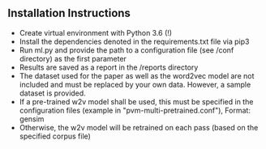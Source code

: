 ## Installation Instructions

* Create virtual environment with Python 3.6 (!)
* Install the dependencies denoted in the requirements.txt file via pip3
* Run ml.py and provide the path to a configuration file (see /conf directory) as the first parameter
* Results are saved as a report in the /reports directory
* The dataset used for the paper as well as the word2vec model are not included and must be replaced by your own data. However, a sample dataset is provided.
* If a pre-trained w2v model shall be used, this must be specified in the configuration files (example in "pvm-multi-pretrained.conf"), Format: gensim
* Otherwise, the w2v model will be retrained on each pass (based on the specified corpus file)